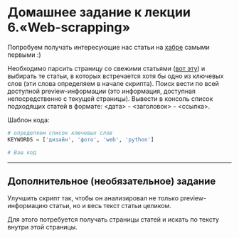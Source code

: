 # Домашнее задание к лекции 6.«Web-scrapping»

Попробуем получать интересующие нас статьи на [хабре](https://habr.com) самыми первыми :)

Необходимо парсить страницу со свежими статьями ([вот эту](https://habr.com/ru/all/)) и выбирать те статьи, в которых встречается хотя бы одно из ключевых слов (эти слова определяем в начале скрипта). Поиск вести по всей доступной preview-информации (это информация, доступная непосредственно с текущей страницы).
Вывести в консоль список подходящих статей в формате: <дата> - <заголовок> - <ссылка>.

Шаблон кода:

```python
# определяем список ключевых слов
KEYWORDS = ['дизайн', 'фото', 'web', 'python']

# Ваш код
```

---

## Дополнительное (необязательное) задание

Улучшить скрипт так, чтобы он анализировал не только preview-информацию статьи, но и весь текст статьи целиком.

Для этого потребуется получать страницы статей и искать по тексту внутри этой страницы.
